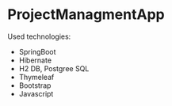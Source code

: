# ProjectManagmentApp
Used technologies:
- SpringBoot
- Hibernate
- H2 DB, Postgree SQL
- Thymeleaf
- Bootstrap
- Javascript

